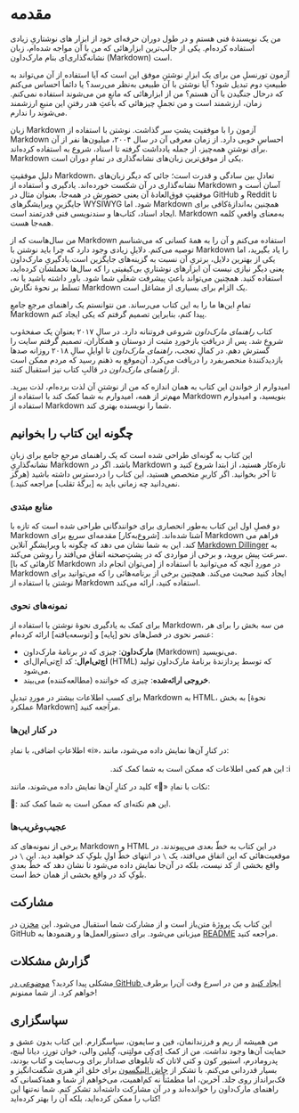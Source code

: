 # مقدمه

من یک نویسندهٔ فنی هستم و در طول دوران حرفه‌ای خود از ابزار های نوشتاریِ زیادی استفاده کرده‌ام. یکی از جالب‌ترین ابزارهائی که من با آن مواجه شده‌ام،  زبان نشانه‌گذاری‌ای بنام مارک‌داون (Markdown) است.

آزمون تورنسلِ من برای یک ابزارِ نوشتنِ موفق این است که آیا استفاده از آن می‌تواند به طبیعتِ دوم تبدیل شود؟ آیا نوشتن با آن طبیعی به‌نظر می‌رسد؟ یا دائماً احساس می‌کنم که درحال جنگیدن با آن هستم؟ من از ابزارهائی که مانعِ من می‌شوند استفاده نمی‌کنم. زمان، ارزشمند  است و من تجملِ چیزهائی که باعثِ هدر رفتنِ این منبعِ ارزشمند می‌شوند را ندارم.

زبان Markdown آزمون را با موفقیت پشتِ سر گذاشت. نوشتن با استفاده از Markdown احساسِ خوبی دارد. از زمان معرفی آن در سال ۲۰۰۴، میلیون‌ها نفر از آن برای نوشتنِ همه‌چیز، از جمله یادداشت گرفته تا اسناد، شروع به استفاده کرده‌اند. Markdown یکی از موفق‌ترین زبان‌های نشانه‌گذاری در تمامِ دوران است.

دلیلِ موفقیتِ Markdown، تعادلِ بین سادگی و قدرت است؛ جائی که دیگر زبان‌های نشانه‌گذاری در آن شکست خورده‌اند. یادگیری و استفاده از Markdown آسان است و موفقیتِ فوق‌العادهٔ آن یعنی حضورش در همه‌جا، بعنوان مثال در GitHub و Reddit تا جایگزینِ ویرایشگرهای WYSIWYG شود. اما Markdown همچنین به‌اندازهٔ‌کافی برای ایجاد اسناد، کتاب‌ها و سندنویسی فنی قدرتمند است. Markdown به‌معنای واقعیِ کلمه همه‌جا هست.

من سال‌هاست که از Markdown استفاده می‌کنم و آن را به همهٔ کسانی که می‌شناسم توصیه می‌کنم. دلایلِ زیادی وجود دارد که چرا باید نوشتن با Markdown را یاد بگیرید، اما یکی از بهترین دلایل، برتریِ آن نسبت به گزینه‌های جایگزین است.یادگیریِ مارک‌داون یعنی دیگر نیازی نیست آن ابزارهای نوشتاریِ بی‌کیفیتی را که سال‌ها تحملشان کرده‌اید، استفاده کنید. همچنین می‌تواند باعثِ پیشرفت شغلی شما شود. باور داشته باشید یا نه، تسلط بر نحوهٔ نگارش Markdown یک الزام برای بسیاری از مشاغل است.

تمامِ این‌ها ما را به این کتاب می‌رساند. من نتوانستم یک راهنمای مرجعِ جامعِ Markdown پیدا کنم، بنابراین تصمیم گرفتم که یکی ایجاد کنم.

کتاب _راهنمای مارک‌داون_ شروعی فروتنانه دارد. در سالِ ۲۰۱۷ بعنوانِ یک صفحهٔ‌وب شروع شد. پس از دریافتِ بازخوردِ مثبت از دوستان و همکاران، تصمیم گرفتم سایت را گسترش دهم. در کمالِ تعجب، _راهنمای مارک‌داون_ تا اوایلِ سالِ ۲۰۱۸ روزانه صدها بازدیدکنندهٔ منحصربفرد را دریافت می‌کرد. آن‌موقع به ذهنم رسید که مردم ممکن است از _راهنمای مارک‌داون_ در قالبِ کتاب نیز استقبال کنند.

امیدوارم از خواندن این کتاب به همان اندازه که من از نوشتنِ آن لذت برده‌ام، لذت ببرید. مهم‌تر از همه، امیدوارم به شما کمک کند با استفاده از Markdown بنویسید، و امیدوارم استفاده از Markdown شما را نویسنده بهتری کند.

## چگونه این کتاب را بخوانیم

این کتاب به گونه‌ای طراحی شده است که یک راهنمای مرجعِ جامع برای زبانِ نشانه‌گذاریِ Markdown باشد. اگر در Markdown تازه‌کار هستید، از ابتدا شروع کنید و تا آخر بخوانید. اگر کاربرِ متخصص هستید، این کتاب را در‌دسترس داشته باشید (هرگز نمی‌دانید چه زمانی باید به [برگهٔ تقلب] مراجعه کنید.).

### منابع مبتدی 

دو فصلِ اول این کتاب به‌طور انحصاری برای خوانندگانی طراحی شده است که تازه با Markdown آشنا شده‌اند. [شروع‌به‌کار] مقدمه‌ای سریع برای Markdown فراهم می کند. این به شما نشان می دهد که چگونه با ویرایشگرِ آنلاین [Markdown Dillinger](https://dillinger.io/) به سرعت پیش بروید، و برخی از مواردی که در پشت‌ِصحنه اتفاق می‌افتد را روشن می‌کند. [کارهائی که با Markdown می‌توان انجام داد] در موردِ آنچه که می‌توانید با استفاده از Markdown ایجاد کنید صحبت می‌کند. همچنین برخی از برنامه‌هائی را که می‌توانید برای نوشتن با استفاده از Markdown استفاده کنید، ارائه می‌کند.

### نمونه‌های نحوی

برای کمک به یادگیری نحوهٔ نوشتن با استفاده از Markdown، من سه بخش را برای هر عنصر نحوی در فصل‌های نحو [پایه] و [توسعه‌یافته] ارائه کرده‌ام:

- __مارک‌داون__: چیزی که در برنامهٔ مارک‌داون (Markdown) می‌نویسید.  
- __اچ‌تی‌ام‌ال__: کد اچ‌تی‌ام‌ال‌ای (HTML) که توسط پردازندهٔ برنامهٔ مارک‌داون تولید می‌شود.  
- __خروجی ارائه‌شده__: چیزی که خواننده (مطالعه‌کننده) می‌بیند.

برای کسبِ اطلاعات بیشتر در موردِ تبدیلِ Markdown به HTML، به بخش [نحوهٔ عملکرد Markdown] مراجعه کنید.

### در کنار این‌ها

اطلاعاتِ اضافی‌، با نمادِ «ℹ️»، در کنارِ آن‌ها نمایش داده می‌شود، مانند:

<p dir="rtl">ℹ️: این هم کمی اطلاعات که ممکن است به شما کمک کند.</p>

نکات با نمادِ «🔑» کلید در کنارِ آن‌ها نمایش داده می‌شوند، مانند:

🔑: این هم نکته‌ای که ممکن است به شما کمک کند.

### عجیب‌وغریب‌ها

برخی از نمونه‌های کد Markdown و HTML در این کتاب به خطّ بعدی می‌پیوندند. در موقعیت‌هائی که این اتفاق می‌افتد، یک `\` در انتهای خطّ اولِ بلوکِ کد خواهید دید. این `\` در واقع بخشی از کد نیست، بلکه در آن‌جا نمایش داده می‌شود تا نشان دهد که خطّ بعدیِ بلوکِ کد در واقع بخشی از همان خط است.

## مشارکت

این کتاب یک پروژهٔ متن‌باز است و از مشارکت شما استقبال می‌شود. این [مخزن](https://github.com/mattcone/markdown-guide-book) در GitHub میزبانی می‌شود. برای دستورالعمل‌ها و رهنمودها به [README](https://github.com/mattcone/markdown-guide-book/blob/master/README.md) مراجعه کنید.

## گزارش مشکلات

مشکلی پیدا کردید؟ [موضوعی در GitHub ایجاد کنید](https://github.com/mattcone/markdown-guide-book/issues) و من در اسرع وقت آن‌را برطرف خواهم کرد. از شما ممنونم!

##  سپاسگزاری

من همیشه از ریم و فرزندانمان، فین و سایمون، سپاسگزارم. این کتاب بدون عشق و حمایت آن‌ها وجود نداشت.
من از کمک اِی‌‌کِی مولتِنی، گِیلین والی، خوان تورِز، دیانا لینچ، پدر‌و‌مادرم، استیور کون و کتی لاتان که تابلوهای صدادار برای وب‌سایت و کتاب بودند، بسیار قدردانی می‌کنم. با تشکر از [جاش الینگسون](https://ellingson.tv/) برای خلق اثرِ هنری شگفت‌انگیز و فک‌برانداز روی جلد. آخرین، اما مطمئناً نه کم‌اهمیت، می‌خواهم از شما و همهٔ‌کسانی که راهنمای مارک‌داون را خوانده‌اند و در آن مشارکت داشته‌اند تشکر کنم. شما نه‌تنها این کتاب را ممکن کرده‌اید، بلکه آن را بهتر کرده‌اید!

